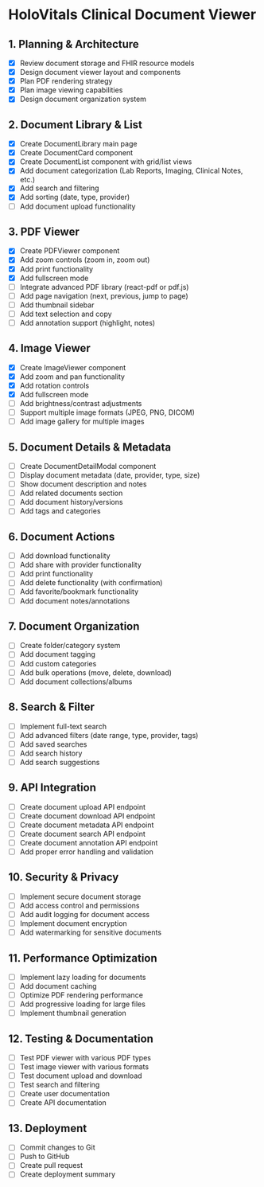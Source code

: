 # HoloVitals Clinical Document Viewer

## 1. Planning & Architecture
- [x] Review document storage and FHIR resource models
- [x] Design document viewer layout and components
- [x] Plan PDF rendering strategy
- [x] Plan image viewing capabilities
- [x] Design document organization system

## 2. Document Library & List
- [x] Create DocumentLibrary main page
- [x] Create DocumentCard component
- [x] Create DocumentList component with grid/list views
- [x] Add document categorization (Lab Reports, Imaging, Clinical Notes, etc.)
- [x] Add search and filtering
- [x] Add sorting (date, type, provider)
- [ ] Add document upload functionality

## 3. PDF Viewer
- [x] Create PDFViewer component
- [x] Add zoom controls (zoom in, zoom out)
- [x] Add print functionality
- [x] Add fullscreen mode
- [ ] Integrate advanced PDF library (react-pdf or pdf.js)
- [ ] Add page navigation (next, previous, jump to page)
- [ ] Add thumbnail sidebar
- [ ] Add text selection and copy
- [ ] Add annotation support (highlight, notes)

## 4. Image Viewer
- [x] Create ImageViewer component
- [x] Add zoom and pan functionality
- [x] Add rotation controls
- [x] Add fullscreen mode
- [ ] Add brightness/contrast adjustments
- [ ] Support multiple image formats (JPEG, PNG, DICOM)
- [ ] Add image gallery for multiple images

## 5. Document Details & Metadata
- [ ] Create DocumentDetailModal component
- [ ] Display document metadata (date, provider, type, size)
- [ ] Show document description and notes
- [ ] Add related documents section
- [ ] Add document history/versions
- [ ] Add tags and categories

## 6. Document Actions
- [ ] Add download functionality
- [ ] Add share with provider functionality
- [ ] Add print functionality
- [ ] Add delete functionality (with confirmation)
- [ ] Add favorite/bookmark functionality
- [ ] Add document notes/annotations

## 7. Document Organization
- [ ] Create folder/category system
- [ ] Add document tagging
- [ ] Add custom categories
- [ ] Add bulk operations (move, delete, download)
- [ ] Add document collections/albums

## 8. Search & Filter
- [ ] Implement full-text search
- [ ] Add advanced filters (date range, type, provider, tags)
- [ ] Add saved searches
- [ ] Add search history
- [ ] Add search suggestions

## 9. API Integration
- [ ] Create document upload API endpoint
- [ ] Create document download API endpoint
- [ ] Create document metadata API endpoint
- [ ] Create document search API endpoint
- [ ] Create document annotation API endpoint
- [ ] Add proper error handling and validation

## 10. Security & Privacy
- [ ] Implement secure document storage
- [ ] Add access control and permissions
- [ ] Add audit logging for document access
- [ ] Implement document encryption
- [ ] Add watermarking for sensitive documents

## 11. Performance Optimization
- [ ] Implement lazy loading for documents
- [ ] Add document caching
- [ ] Optimize PDF rendering performance
- [ ] Add progressive loading for large files
- [ ] Implement thumbnail generation

## 12. Testing & Documentation
- [ ] Test PDF viewer with various PDF types
- [ ] Test image viewer with various formats
- [ ] Test document upload and download
- [ ] Test search and filtering
- [ ] Create user documentation
- [ ] Create API documentation

## 13. Deployment
- [ ] Commit changes to Git
- [ ] Push to GitHub
- [ ] Create pull request
- [ ] Create deployment summary